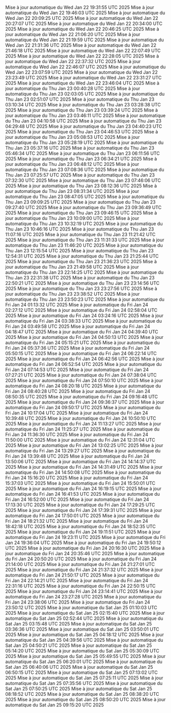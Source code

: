 Mise à jour automatique du Wed Jan 22 19:31:55 UTC 2025
Mise à jour automatique du Wed Jan 22 19:46:03 UTC 2025
Mise à jour automatique du Wed Jan 22 20:09:25 UTC 2025
Mise à jour automatique du Wed Jan 22 20:27:07 UTC 2025
Mise à jour automatique du Wed Jan 22 20:34:00 UTC 2025
Mise à jour automatique du Wed Jan 22 20:46:25 UTC 2025
Mise à jour automatique du Wed Jan 22 21:06:20 UTC 2025
Mise à jour automatique du Wed Jan 22 21:19:59 UTC 2025
Mise à jour automatique du Wed Jan 22 21:31:36 UTC 2025
Mise à jour automatique du Wed Jan 22 21:46:18 UTC 2025
Mise à jour automatique du Wed Jan 22 22:07:49 UTC 2025
Mise à jour automatique du Wed Jan 22 22:28:05 UTC 2025
Mise à jour automatique du Wed Jan 22 22:37:32 UTC 2025
Mise à jour automatique du Wed Jan 22 22:46:07 UTC 2025
Mise à jour automatique du Wed Jan 22 23:07:59 UTC 2025
Mise à jour automatique du Wed Jan 22 23:23:49 UTC 2025
Mise à jour automatique du Wed Jan 22 23:31:27 UTC 2025
Mise à jour automatique du Wed Jan 22 23:46:04 UTC 2025
Mise à jour automatique du Thu Jan 23 00:40:28 UTC 2025
Mise à jour automatique du Thu Jan 23 02:03:05 UTC 2025
Mise à jour automatique du Thu Jan 23 02:51:07 UTC 2025
Mise à jour automatique du Thu Jan 23 03:10:34 UTC 2025
Mise à jour automatique du Thu Jan 23 03:28:38 UTC 2025
Mise à jour automatique du Thu Jan 23 03:39:24 UTC 2025
Mise à jour automatique du Thu Jan 23 03:46:11 UTC 2025
Mise à jour automatique du Thu Jan 23 04:10:58 UTC 2025
Mise à jour automatique du Thu Jan 23 04:29:48 UTC 2025
Mise à jour automatique du Thu Jan 23 04:40:23 UTC 2025
Mise à jour automatique du Thu Jan 23 04:46:53 UTC 2025
Mise à jour automatique du Thu Jan 23 05:08:53 UTC 2025
Mise à jour automatique du Thu Jan 23 05:28:19 UTC 2025
Mise à jour automatique du Thu Jan 23 05:37:16 UTC 2025
Mise à jour automatique du Thu Jan 23 05:46:34 UTC 2025
Mise à jour automatique du Thu Jan 23 06:11:56 UTC 2025
Mise à jour automatique du Thu Jan 23 06:34:21 UTC 2025
Mise à jour automatique du Thu Jan 23 06:48:12 UTC 2025
Mise à jour automatique du Thu Jan 23 07:08:36 UTC 2025
Mise à jour automatique du Thu Jan 23 07:25:57 UTC 2025
Mise à jour automatique du Thu Jan 23 07:32:30 UTC 2025
Mise à jour automatique du Thu Jan 23 07:46:06 UTC 2025
Mise à jour automatique du Thu Jan 23 08:12:36 UTC 2025
Mise à jour automatique du Thu Jan 23 08:31:34 UTC 2025
Mise à jour automatique du Thu Jan 23 08:47:05 UTC 2025
Mise à jour automatique du Thu Jan 23 09:09:25 UTC 2025
Mise à jour automatique du Thu Jan 23 09:27:40 UTC 2025
Mise à jour automatique du Thu Jan 23 09:36:49 UTC 2025
Mise à jour automatique du Thu Jan 23 09:46:15 UTC 2025
Mise à jour automatique du Thu Jan 23 10:09:00 UTC 2025
Mise à jour automatique du Thu Jan 23 10:32:19 UTC 2025
Mise à jour automatique du Thu Jan 23 10:46:16 UTC 2025
Mise à jour automatique du Thu Jan 23 11:07:16 UTC 2025
Mise à jour automatique du Thu Jan 23 11:21:42 UTC 2025
Mise à jour automatique du Thu Jan 23 11:31:33 UTC 2025
Mise à jour automatique du Thu Jan 23 11:46:20 UTC 2025
Mise à jour automatique du Thu Jan 23 12:15:54 UTC 2025
Mise à jour automatique du Thu Jan 23 12:54:31 UTC 2025
Mise à jour automatique du Thu Jan 23 21:25:44 UTC 2025
Mise à jour automatique du Thu Jan 23 21:36:23 UTC 2025
Mise à jour automatique du Thu Jan 23 21:49:58 UTC 2025
Mise à jour automatique du Thu Jan 23 22:14:25 UTC 2025
Mise à jour automatique du Thu Jan 23 22:31:38 UTC 2025
Mise à jour automatique du Thu Jan 23 22:50:21 UTC 2025
Mise à jour automatique du Thu Jan 23 23:14:56 UTC 2025
Mise à jour automatique du Thu Jan 23 23:27:56 UTC 2025
Mise à jour automatique du Thu Jan 23 23:38:52 UTC 2025
Mise à jour automatique du Thu Jan 23 23:50:23 UTC 2025
Mise à jour automatique du Fri Jan 24 01:13:32 UTC 2025
Mise à jour automatique du Fri Jan 24 02:27:12 UTC 2025
Mise à jour automatique du Fri Jan 24 02:58:04 UTC 2025
Mise à jour automatique du Fri Jan 24 03:24:16 UTC 2025
Mise à jour automatique du Fri Jan 24 03:38:33 UTC 2025
Mise à jour automatique du Fri Jan 24 03:49:58 UTC 2025
Mise à jour automatique du Fri Jan 24 04:18:47 UTC 2025
Mise à jour automatique du Fri Jan 24 04:39:40 UTC 2025
Mise à jour automatique du Fri Jan 24 04:50:13 UTC 2025
Mise à jour automatique du Fri Jan 24 05:15:21 UTC 2025
Mise à jour automatique du Fri Jan 24 05:37:36 UTC 2025
Mise à jour automatique du Fri Jan 24 05:50:15 UTC 2025
Mise à jour automatique du Fri Jan 24 06:22:14 UTC 2025
Mise à jour automatique du Fri Jan 24 06:42:56 UTC 2025
Mise à jour automatique du Fri Jan 24 06:52:54 UTC 2025
Mise à jour automatique du Fri Jan 24 07:14:53 UTC 2025
Mise à jour automatique du Fri Jan 24 07:27:21 UTC 2025
Mise à jour automatique du Fri Jan 24 07:38:04 UTC 2025
Mise à jour automatique du Fri Jan 24 07:50:10 UTC 2025
Mise à jour automatique du Fri Jan 24 08:20:18 UTC 2025
Mise à jour automatique du Fri Jan 24 08:40:28 UTC 2025
Mise à jour automatique du Fri Jan 24 08:50:35 UTC 2025
Mise à jour automatique du Fri Jan 24 09:16:48 UTC 2025
Mise à jour automatique du Fri Jan 24 09:36:37 UTC 2025
Mise à jour automatique du Fri Jan 24 09:50:17 UTC 2025
Mise à jour automatique du Fri Jan 24 10:17:04 UTC 2025
Mise à jour automatique du Fri Jan 24 10:39:48 UTC 2025
Mise à jour automatique du Fri Jan 24 10:50:10 UTC 2025
Mise à jour automatique du Fri Jan 24 11:13:27 UTC 2025
Mise à jour automatique du Fri Jan 24 11:25:27 UTC 2025
Mise à jour automatique du Fri Jan 24 11:36:30 UTC 2025
Mise à jour automatique du Fri Jan 24 11:50:00 UTC 2025
Mise à jour automatique du Fri Jan 24 12:31:04 UTC 2025
Mise à jour automatique du Fri Jan 24 13:02:25 UTC 2025
Mise à jour automatique du Fri Jan 24 13:29:27 UTC 2025
Mise à jour automatique du Fri Jan 24 13:39:48 UTC 2025
Mise à jour automatique du Fri Jan 24 13:50:06 UTC 2025
Mise à jour automatique du Fri Jan 24 14:14:37 UTC 2025
Mise à jour automatique du Fri Jan 24 14:31:49 UTC 2025
Mise à jour automatique du Fri Jan 24 14:50:08 UTC 2025
Mise à jour automatique du Fri Jan 24 15:16:20 UTC 2025
Mise à jour automatique du Fri Jan 24 15:37:03 UTC 2025
Mise à jour automatique du Fri Jan 24 15:50:01 UTC 2025
Mise à jour automatique du Fri Jan 24 16:19:15 UTC 2025
Mise à jour automatique du Fri Jan 24 16:41:53 UTC 2025
Mise à jour automatique du Fri Jan 24 16:52:00 UTC 2025
Mise à jour automatique du Fri Jan 24 17:13:30 UTC 2025
Mise à jour automatique du Fri Jan 24 17:29:25 UTC 2025
Mise à jour automatique du Fri Jan 24 17:39:31 UTC 2025
Mise à jour automatique du Fri Jan 24 17:50:01 UTC 2025
Mise à jour automatique du Fri Jan 24 18:21:32 UTC 2025
Mise à jour automatique du Fri Jan 24 18:42:18 UTC 2025
Mise à jour automatique du Fri Jan 24 18:52:35 UTC 2025
Mise à jour automatique du Fri Jan 24 19:11:51 UTC 2025
Mise à jour automatique du Fri Jan 24 19:23:11 UTC 2025
Mise à jour automatique du Fri Jan 24 19:36:04 UTC 2025
Mise à jour automatique du Fri Jan 24 19:50:12 UTC 2025
Mise à jour automatique du Fri Jan 24 20:16:30 UTC 2025
Mise à jour automatique du Fri Jan 24 20:35:46 UTC 2025
Mise à jour automatique du Fri Jan 24 20:50:20 UTC 2025
Mise à jour automatique du Fri Jan 24 21:14:00 UTC 2025
Mise à jour automatique du Fri Jan 24 21:27:01 UTC 2025
Mise à jour automatique du Fri Jan 24 21:37:32 UTC 2025
Mise à jour automatique du Fri Jan 24 21:50:17 UTC 2025
Mise à jour automatique du Fri Jan 24 22:14:21 UTC 2025
Mise à jour automatique du Fri Jan 24 22:31:16 UTC 2025
Mise à jour automatique du Fri Jan 24 22:50:15 UTC 2025
Mise à jour automatique du Fri Jan 24 23:14:41 UTC 2025
Mise à jour automatique du Fri Jan 24 23:27:28 UTC 2025
Mise à jour automatique du Fri Jan 24 23:38:06 UTC 2025
Mise à jour automatique du Fri Jan 24 23:50:12 UTC 2025
Mise à jour automatique du Sat Jan 25 01:10:03 UTC 2025
Mise à jour automatique du Sat Jan 25 02:15:40 UTC 2025
Mise à jour automatique du Sat Jan 25 02:52:44 UTC 2025
Mise à jour automatique du Sat Jan 25 03:15:48 UTC 2025
Mise à jour automatique du Sat Jan 25 03:36:36 UTC 2025
Mise à jour automatique du Sat Jan 25 03:50:01 UTC 2025
Mise à jour automatique du Sat Jan 25 04:18:12 UTC 2025
Mise à jour automatique du Sat Jan 25 04:39:56 UTC 2025
Mise à jour automatique du Sat Jan 25 04:50:21 UTC 2025
Mise à jour automatique du Sat Jan 25 05:14:20 UTC 2025
Mise à jour automatique du Sat Jan 25 05:30:09 UTC 2025
Mise à jour automatique du Sat Jan 25 05:49:55 UTC 2025
Mise à jour automatique du Sat Jan 25 06:20:01 UTC 2025
Mise à jour automatique du Sat Jan 25 06:40:06 UTC 2025
Mise à jour automatique du Sat Jan 25 06:50:15 UTC 2025
Mise à jour automatique du Sat Jan 25 07:13:02 UTC 2025
Mise à jour automatique du Sat Jan 25 07:25:11 UTC 2025
Mise à jour automatique du Sat Jan 25 07:35:56 UTC 2025
Mise à jour automatique du Sat Jan 25 07:50:25 UTC 2025
Mise à jour automatique du Sat Jan 25 08:18:52 UTC 2025
Mise à jour automatique du Sat Jan 25 08:38:20 UTC 2025
Mise à jour automatique du Sat Jan 25 08:50:20 UTC 2025
Mise à jour automatique du Sat Jan 25 09:15:20 UTC 2025
